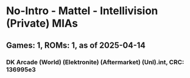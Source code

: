 # No-Intro - Mattel - Intellivision (Private) MIAs
## Games: 1, ROMs: 1, as of 2025-04-14

### DK Arcade (World) (Elektronite) (Aftermarket) (Unl).int, CRC: 136995e3
